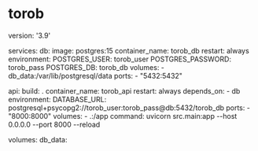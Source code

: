# torob
version: '3.9'

services:
  db:
    image: postgres:15
    container_name: torob_db
    restart: always
    environment:
      POSTGRES_USER: torob_user
      POSTGRES_PASSWORD: torob_pass
      POSTGRES_DB: torob_db
    volumes:
      - db_data:/var/lib/postgresql/data
    ports:
      - "5432:5432"

  api:
    build: .
    container_name: torob_api
    restart: always
    depends_on:
      - db
    environment:
      DATABASE_URL: postgresql+psycopg2://torob_user:torob_pass@db:5432/torob_db
    ports:
      - "8000:8000"
    volumes:
      - .:/app
    command: uvicorn src.main:app --host 0.0.0.0 --port 8000 --reload

volumes:
  db_data:
